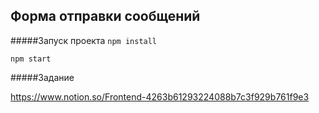 ## Форма отправки сообщений

#####Запуск проекта
``
npm install
``

``
npm start
``

#####Задание

https://www.notion.so/Frontend-4263b61293224088b7c3f929b761f9e3
